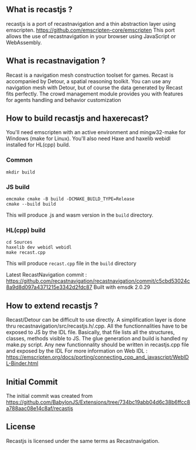 ## What is recastjs ?

recastjs is a port of recastnavigation and a thin abstraction layer using emscripten. https://github.com/emscripten-core/emscripten
This port allows the use of recastnavigation in your browser using JavaScript or WebAssembly.

## What is recastnavigation ?

Recast is a navigation mesh construction toolset for games. 
Recast is accompanied by Detour, a spatial reasoning toolkit. 
You can use any navigation mesh with Detour, but of course the data generated by Recast fits perfectly.
The crowd management module provides you with features for agents handling and behavior customization

## How to build recastjs and haxerecast?

You'll need emscripten with an active environment and mingw32-make for Windows (make for Linux). 
You'll also need Haxe and haxelib webidl installed for HL(cpp) build.

### Common
```
mkdir build
```
### JS build
```
emcmake cmake -B build -DCMAKE_BUILD_TYPE=Release
cmake --build build
```
This will produce .js and wasm version in the `build` directory.

### HL(cpp) build
```
cd Sources
haxelib dev webidl webidl
make recast.cpp
```
This will produce `recast.cpp` file in the `build` directory

Latest RecastNavigation commit : https://github.com/recastnavigation/recastnavigation/commit/c5cbd53024c8a9d8d097a4371215e3342d2fdc87
Built with emsdk 2.0.29

## How to extend recastjs ?

Recast/Detour can be difficult to use directly. A simplification layer is done thru recastnavigation/src/recastjs.h/.cpp. All the functionnalities have to be exposed to JS by the IDL file.
Basically, that file lists all the structures, classes, methods visible to JS. The glue generation and build is handled ny make.py script. Any new functionnality should be written in recastjs.cpp file and exposed by the IDL
For more information on Web IDL : https://emscripten.org/docs/porting/connecting_cpp_and_javascript/WebIDL-Binder.html

## Initial Commit
 The initial commit was created from https://github.com/BabylonJS/Extensions/tree/734bc19abb04d6c38b6ffcc8a788aac08e14c8af/recastjs
 
## License

Recastjs is licensed under the same terms as Recastnavigation. 
